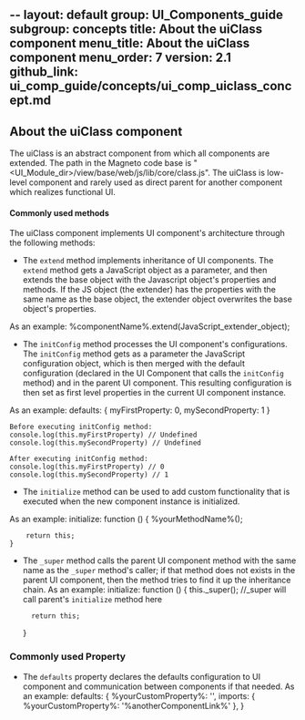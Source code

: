 --
layout: default
group: UI_Components_guide
subgroup: concepts
title: About the uiClass component
menu_title: About the uiClass component
menu_order: 7
version: 2.1
github_link: ui_comp_guide/concepts/ui_comp_uiclass_concept.md
---


## About the uiClass component

The uiClass is an abstract component from which all components are extended. The path in the Magneto code base is "<UI_Module_dir>/view/base/web/js/lib/core/class.js". The uiClass is low-level component and rarely used as direct parent for another component which realizes functional UI.

#### Commonly used methods
The uiClass component implements UI component's architecture through the following methods:

*  The `extend` method implements inheritance of UI components. The `extend` method gets a JavaScript object as a parameter, and then extends the base object with the Javascript object's properties and methods. If the JS object (the extender) has the properties with the same name as the base object, the extender object overwrites the base object's properties.

As an example:
			%componentName%.extend(JavaScript_extender_object);

* The `initConfig` method processes the UI component's configurations. The `initConfig` method gets as a parameter the JavaScript configuration object, which is then merged with the default configuration (declared in the UI Component that calls the `initConfig` method) and in the parent UI component. This resulting configuration is then set as first level properties in the current UI component instance.

As an example:
	defaults: {
		myFirstProperty: 0,
		mySecondProperty: 1
	}

	Before executing initConfig method:
	console.log(this.myFirstProperty) // Undefined
	console.log(this.mySecondProperty) // Undefined

	After executing initConfig method:
	console.log(this.myFirstProperty) // 0
	console.log(this.mySecondProperty) // 1

* The `initialize` method can be used to add custom functionality that is executed when the new component instance is initialized.

As an example:
	initialize: function () {
		%yourMethodName%();

		return this;
	}

* The `_super` method calls the parent UI component method with the same name as the `_super` method's caller; if that method does not exists in the parent UI component, then the method tries to find it up the inheritance chain.
As an example:
	initialize: function () {
		this._super(); //_super will call parent's `initialize` method here

		return this;
	}

### Commonly used Property

* The `defaults` property declares the defaults configuration to UI component and communication between components if that needed.
As an example:
	defaults: {
		%yourCustomProperty%: '',
		imports: {
            %yourCustomProperty%: '%anotherComponentLink%'
        },
	}
